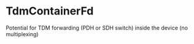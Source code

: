 # TdmContainerFd
Potential for TDM forwarding (PDH or SDH switch) inside the device (no multiplexing)
